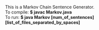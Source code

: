 This is a Markov Chain Sentence Generator.<br/>
To compile: <b>$ javac Markov.java</b><br/>
To run: <b>$ java Markov [num_of_sentences] [list_of_files_separated_by_spaces]</b><br/>

